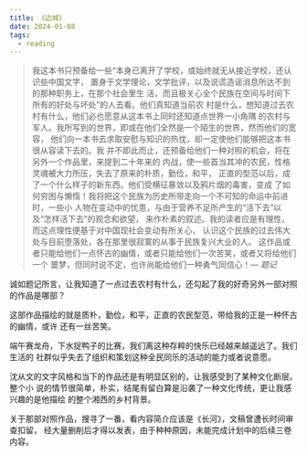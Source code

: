 ```yaml
---
title: 《边城》
date: 2024-01-08
tags:
  - reading
---
```


> 我这本书只预备给一些“本身已离开了学校，或始终就无从接近学校，还认识些中国文字，
> 置身于文学理论，文学批评，以及说谎造谣消息所达不到的那种职务上，在那个社会里生
> 活，而且极关心全个民族在空间与时间下所有的好处与坏处”的人去看。他们真知道当前农
> 村是什么，想知道过去农村有什么，他们必也愿意从这本书上同时还知道点世界一小角隅
> 的农村与军人。我所写到的世界，即或在他们全然是一个陌生的世界，然而他们的宽容，
> 他们向一本书去求取安慰与知识的热忱，却一定使他们能够把这本书很从容读下去的。我
> 并不即此而止，还预备给他们一种对照的机会，将在另外一个作品里，来提到二十年来的
> 内战，使一些首当其冲的农民，性格灵魂被大力所压，失去了原来的朴质，勤俭，和平，
> 正直的型范以后，成了一个什么样子的新东西。他们受横征暴敛以及鸦片烟的毒害，变成
> 了如何穷困与懒惰！我将把这个民族为历史所带走向一个不可知的命运中前进时，一些小
> 人物在变动中的忧患，与由于营养不足所产生的“活下去”以及“怎样活下去”的观念和欲望，
> 来作朴素的叙述。我的读者应是有理性，而这点理性便基于对中国现社会变动有所关心，
> 认识这个民族的过去伟大处与目前堕落处，各在那里很寂寞的从事于民族复兴大业的人。
> 这作品或者只能给他们一点怀古的幽情，或者只能给他们一次苦笑，或者又将给他们一个
> 噩梦，但同时说不定，也许尚能给他们一种勇气同信心！— <cite>题记</cite>

诚如题记所言，让我知道了一点过去农村有什么，还勾起了我的好奇另外一部对照的作品是哪部？

这部作品描绘的就是质朴，勤俭，和平，正直的农民型范，带给我的正是一种怀古的幽情，或许
还有一丝苦笑。

端午赛龙舟，下水捉鸭子的比赛，我们离这种存粹的快乐已经越来越遥远了。我们生活的
社群似乎失去了组织和策划这种全民同乐的活动的能力或者说意愿。

沈从文的文字风格和当下的作品还是有明显区别的，让我感受到了某种文化断层。整个小
说的情节很简单，朴实，结尾有留白算是沿袭了一种文化传统，更让我感兴趣的是他描绘
的整个湘西的乡村背景。

关于那部对照作品，搜寻了一番，看内容简介应该是《长河》，文稿曾遭长时间审查扣留，
经大量删削后才得以发表，由于种种原因，未能完成计划中的后续三卷内容。
